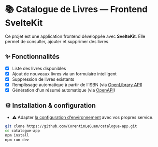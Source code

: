 # 📚 Catalogue de Livres — Frontend SvelteKit

Ce projet est une application frontend développée avec **SvelteKit**. Elle permet de consulter, ajouter et supprimer des livres.

## ✨ Fonctionnalités

- [x] Liste des livres disponibles
- [x] Ajout de nouveaux livres via un formulaire intelligent
- [x] Suppression de livres existants
- [x] Remplissage automatique à partir de l’ISBN (via [OpenLibrary API](https://openlibrary.org/developers/api))
- [x] Génération d'un résumé automatique (via [OpenAPI](https://openai.com))

## ⚙️ Installation & configuration

- ⚠️ Adapter [la configuration d'environnement](.env.example) avec vos propres service. 

```bash
git clone https://github.com/CorentinLeGuen/catalogue-app.git
cd catalogue-app
npm install
npm run dev
```

